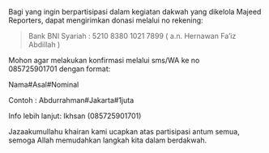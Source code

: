 Bagi yang ingin berpartisipasi dalam kegiatan dakwah yang dikelola Majeed Reporters, dapat mengirimkan donasi melalui no rekening:

> Bank BNI Syariah : 5210 8380 1021 7899
( a.n. Hernawan Fa’iz Abdillah )

Mohon agar melakukan konfirmasi melalui sms/WA ke no 085725901701 dengan format:

Nama#Asal#Nominal

Contoh : Abdurrahman#Jakarta#1juta

Info lebih lanjut: Ikhsan (085725901701)

Jazaakumullahu khairan kami ucapkan atas partisipasi antum semua, semoga Allah memudahkan langkah kita dalam berdakwah.
